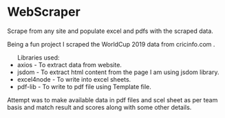# WebScraper
Scrape from any site and populate excel and pdfs with the scraped data.

Being a fun project I scraped the WorldCup 2019 data from cricinfo.com .
<ul>Libraries used:
  <li>axios - To extract data from website.
  <li>jsdom - To extract html content from the page I am using jsdom library.
  <li>excel4node - To write into excel sheets.
  <li>pdf-lib - To write to pdf file using Template file.
</ul> 
Attempt was to make available data in pdf files and scel sheet as per team basis and match result and scores along with some other details.
